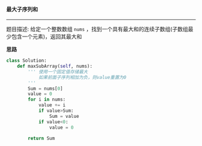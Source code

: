 #### 最大子序列和

---

题目描述: 给定一个整数数组 `nums` ，找到一个具有最大和的连续子数组(子数组最少包含一个元素)，返回其最大和

**思路**

```python
class Solution:
    def maxSubArray(self, nums):
        ''' 使用一个固定值存储最大
            如果前面子序列相加为负，则value重置为0
        '''
        Sum = nums[0]
        value = 0
        for i in nums:
            value += i
            if value>Sum:
                Sum = value
            if value<0:
                value = 0
            
        return Sum
```

